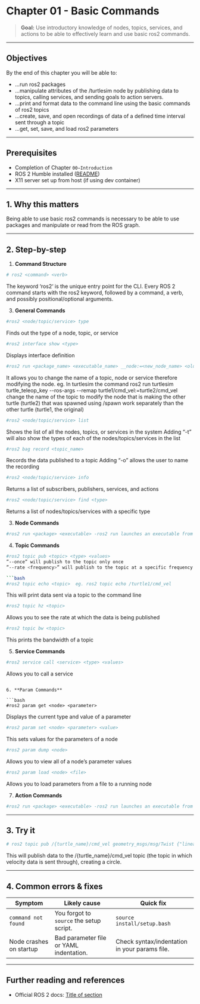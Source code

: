 # Chapter 01 - Basic Commands

> **Goal:** Use introductory knowledge of nodes, topics, services, and actions to be able to effectively learn and use basic ros2 commands.

---

## Objectives
By the end of this chapter you will be able to:
- …run ros2 packages
- …manipulate attributes of the /turtlesim node by publishing data to topics, calling services, and sending goals to action servers.
- …print and format data to the command line using the basic commands of ros2 topics
- …create, save, and open recordings of data of a defined time interval sent through a topic
- …get, set, save, and load ros2 parameters

---

## Prerequisites
- Completion of Chapter `00−Introduction` 
- ROS 2 Humble installed ([README](../../README.md))  
- X11 server set up from host (if using dev container)  

---

## 1. Why this matters
Being able to use basic ros2 commands is necessary to be able to use packages and manipulate or read from the ROS graph.

---

## 2. Step-by-step

1. **Command Structure**

```bash
# ros2 <command> <verb>
```
The keyword ‘ros2‘ is the unique entry point for the CLI. Every ROS 2 command starts with the ros2 keyword, followed by a command, a verb, and possibly positional/optional arguments.

3. **General Commands**
   
```bash
#ros2 <node/topic/service> type
```
Finds out the type of a node, topic, or service

   
   ```bash
   #ros2 interface show <type>
   ```
Displays interface definition


   ```bash
   #ros2 run <package_name> <executable_name> __node:=<new_node_name> <old_name>:=<new_name>
   ```
It allows you to change the name of a topic, node or service therefore modifying the node.
eg. In turtlesim the command ros2 run turtlesim turtle_teleop_key --ros-args --remap turtle1/cmd_vel:=turtle2/cmd_vel change the name of the topic to modify the node that is making the other turtle (turtle2) that was spawned using /spawn work separately than the other turtle (turtle1, the original)


   ```bash
   #ros2 <node/topic/service> list
   ```
  Shows the list of all the nodes, topics, or services in the system
  Adding “-t” will also show the types of each of the nodes/topics/services in the list


   ```bash
   #ros2 bag record <topic_name>
   ```
  Records the data published to a topic
  Adding “-o” allows the user to name the recording


   ```bash
   #ros2 <node/topic/service> info
   ```
  Returns a list of subscribers, publishers, services, and actions


   ```bash
   #ros2 <node/topic/service> find <type>
   ```
  Returns a list of nodes/topics/services with a specific type

3. **Node Commands**  
```bash
#ros2 run <package> <executable> -ros2 run launches an executable from a package in this case, eg. turtlesim is the package
```

4. **Topic Commands**

```bash
#ros2 topic pub <topic> <type> <values>
”--once” will publish to the topic only once
”--rate <frequency>” will publish to the topic at a specific frequency

```bash
#ros2 topic echo <topic>  eg. ros2 topic echo /turtle1/cmd_vel
```
This will print data sent via a topic to the command line

```bash
#ros2 topic hz <topic>
```
Allows you to see the rate at which the data is being published

```bash
#ros2 topic bw <topic>
```
This prints the bandwidth of a topic

5. **Service Commands**
   
```bash
#ros2 service call <service> <type> <values>
```
Allows you to call a service
   ```

6. **Param Commands**

```bash
#ros2 param get <node> <parameter>
```
Displays the current type and value of a parameter

```bash
#ros2 param set <node> <parameter> <value>
```
This sets values for the parameters of a node

```bash
#ros2 param dump <node>
```
Allows you to view all of a node’s parameter values

```bash
#ros2 param load <node> <file>
```
Allows you to load parameters from a file to a running node

7. **Action Commands**
   
```bash
#ros2 run <package> <executable> -ros2 run launches an executable from a package in this case, eg. turtlesim is the package
```

---



## 3. Try it

```bash
# ros2 topic pub /{turtle_name}/cmd_vel geometry_msgs/msg/Twist {"linear: {x: 1.0, y: 0.0, z: 0.0}, angular: {x: 0.0, y: 0.0, z: 1.0}}"
```
This will publish data to the /{turtle_name}/cmd_vel topic (the topic in which velocity data is sent through), creating a circle.

---

## 4. Common errors & fixes

| Symptom                     	| Likely cause               	| Quick fix                      	|
|---------------------------------|--------------------------------|------------------------------------|
| `command not found`         	| You forgot to `source` the setup script. | `source install/setup.bash`    	|
| Node crashes on startup     	| Bad parameter file or YAML indentation.   | Check syntax/indentation in your params file. |


---

## Further reading and references
- Official ROS 2 docs: [Title of section](https://docs.ros.org/en/humble/…)
